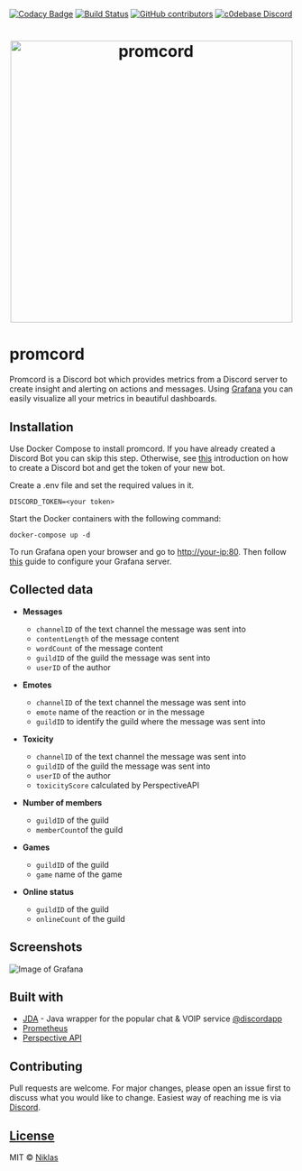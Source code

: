 [![Codacy Badge](https://api.codacy.com/project/badge/Grade/9b76ad18252a4b9c80b40f4115e98a76)](https://www.codacy.com/app/biosphere.dev/promcord?utm_source=github.com&amp;utm_medium=referral&amp;utm_content=Biospheere/promcord&amp;utm_campaign=Badge_Grade)
[![Build Status](https://travis-ci.com/Biospheere/promcord.svg?branch=master)](https://travis-ci.com/Biospheere/promcord)
[![GitHub contributors](https://img.shields.io/github/contributors/biospheere/promcord.svg)](https://github.com/Biospheere/promcord/graphs/contributors/)
[![c0debase Discord](https://discordapp.com/api/guilds/361448651748540426/embed.png)](discord.gg/cDV38ht)

<h1 align="center">
  <img src="https://i.imgur.com/qaEw7mF.png" alt="promcord" width="500">
  <br>
</h1>

# promcord

Promcord is a Discord bot which provides metrics from a Discord server to create insight and alerting on actions and messages. Using [Grafana](https://grafana.com/) you can easily visualize all your metrics in beautiful dashboards.

## Installation

Use Docker Compose to install promcord. 
If you have already created a Discord Bot you can skip this step. 
Otherwise, see [this](https://github.com/reactiflux/discord-irc/wiki/Creating-a-discord-bot-&-getting-a-token) introduction on how to create a Discord bot and get the token of your new bot.

Create a .env file and set the required values in it.

```
DISCORD_TOKEN=<your token>
```

Start the Docker containers with the following command: 

```
docker-compose up -d
```

To run Grafana open your browser and go to [http://your-ip:80](http://localhost:80). Then follow [this](https://grafana.com/docs/guides/getting_started/) guide to configure your Grafana server. 

## Collected data

- **Messages**  
  - `channelID` of the text channel the message was sent into
  - `contentLength` of the message content
  - `wordCount` of the message content
  - `guildID` of the guild the message was sent into
  - `userID` of the author
  
- **Emotes**  
  - `channelID` of the text channel the message was sent into
  - `emote` name of the reaction or in the message
  - `guildID` to identify the guild where the message was sent into
  
- **Toxicity**  
  - `channelID` of the text channel the message was sent into
  - `guildID` of the guild the message was sent into
  - `userID` of the author
  - `toxicityScore` calculated by PerspectiveAPI
  
- **Number of members**  
  - `guildID` of the guild
  - `memberCount`of the guild

- **Games**  
  - `guildID` of the guild
  - `game` name of the game
  
- **Online status**  
  - `guildID` of the guild
  - `onlineCount` of the guild
  
## Screenshots

![Image of Grafana](https://i.imgur.com/2EArDun.png)

## Built with 

- [JDA](https://github.com/DV8FromTheWorld/JDA) - Java wrapper for the popular chat & VOIP service  [@discordapp](https://github.com/discordapp)
- [Prometheus](https://prometheus.io/) 
- [Perspective API](https://www.perspectiveapi.com/) 

## Contributing
Pull requests are welcome. For major changes, please open an issue first to discuss what you would like to change.
Easiest way of reaching me is via [Discord](https://c0debase.de/).

## [License](https://github.com/Biospheere/promcord/blob/master/LICENSE)
MIT © [Niklas](https://github.com/Biospheere/)
